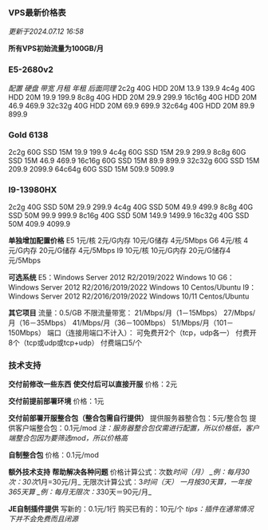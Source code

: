 ### VPS最新价格表
_更新于2024.07.12 16:58_

**所有VPS初始流量为100GB/月**

### E5-2680v2
_配置    硬盘   带宽  月租 年租_
_后面同理_
2c2g 40G HDD 20M 13.9 139.9
4c4g 40G HDD 20M 19.9 199.9
8c8g 40G HDD 20M 29.9 299.9
16c16g 40G HDD 20M 46.9 469.9
32c32g 40G HDD 20M 69.9 699.9
32c64g 40G HDD 20M 89.9 899.9

### Gold 6138
2c2g 60G SSD 15M 19.9 199.9
4c4g 60G SSD 15M 29.9 299.9
8c8g 60G SSD 15M 46.9 469.9
16c16g 60G SSD 15M 89.9 899.9
32c32g 60G SSD 15M 209.9 2099.9
64c64g 60G SSD 15M 509.9 5099.9

### I9-13980HX
2c2g 40G SSD 50M 29.9 299.9
4c4g 40G SSD 50M 49.9 499.9
8c8g 40G SSD 50M 99.9 999.9
8c16g 40G SSD 50M 149.9 1499.9
16c32g 40G SSD 50M 409.9 4099.9

**单独增加配置价格**
E5 1元/核 2元/G内存 10元/G储存 4元/5Mbps
G6 4元/核 4元/G内存 20元/G储存 4元/5Mbps
I9 10元/核 10元/G内存 20元/G储存4元/5Mbps

**可选系统**
E5：Windows Server 2012 R2/2019/2022  Windows 10
G6：Windows Server 2012 R2/2016/2019/2022  Windows 10  Centos/Ubuntu
I9： Windows Server 2012 R2/2016/2019/2022  Windows 10/11  Centos/Ubuntu

**其它项目**
流量：0.5/GB
不限流量带宽：
21/Mbps/月（1－15Mbps）
27/Mbps/月（16－35Mbps）
41/Mbps/月（36－100Mbps）
51/Mbps/月（101－150Mbps）
端口（连接用端口不计入）：
可免费开2个（tcp，udp各一）
付费开8个（tcp或udp或tcp+udp）
付费端口5/个

### 技术支持
**交付前修改一些东西**
**使交付后可以直接开服**
价格：2元

**交付前提前部署环境**
价格：1元

**交付前部署开服整合包（整合包需自行提供）**
提供服务器整合包：5元/整合包
提供客户端整合包：0.1元/mod
_注：服务器整合包仅需进行配置，所以价格低，客户端整合包因为要筛选mod，所以价格高_

**自制整合包**
价格：0.1元/mod

**额外技术支持**
**帮助解决各种问题**
价格计算公式：次数*时间（月）
_例：每月30次：30次*1月=30元/月_
无限次计算公式：3*时间（天）
_一月按30天算，一年按365天算_
_例：每月无限次：3*30天＝90元/月_

**JE自制插件提供**
写新的：0.1元/1行
购买已有的：10元/个
_tips：插件在通常情况下并不会免费而且闭源_
